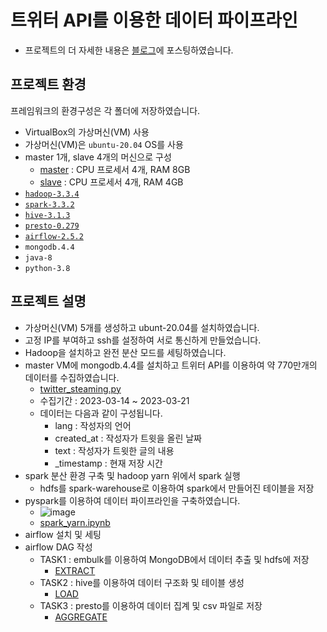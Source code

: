 # 트위터 API를 이용한 데이터 파이프라인
- 프로젝트의 더 자세한 내용은 [블로그](https://my-develop-note.tistory.com/233)에 포스팅하였습니다.

## 프로젝트 환경
프레임워크의 환경구성은 각 폴더에 저장하였습니다.
- VirtualBox의 가상머신(VM) 사용
- 가상머신(VM)은 `ubuntu-20.04` OS를 사용
- master 1개, slave 4개의 머신으로 구성
  - [master](master_node.bashrc) : CPU 프로세서 4개, RAM 8GB
  - [slave](slave_node.bashrc) : CPU 프로세서 4개, RAM 4GB
- [`hadoop-3.3.4`](/hadoop)
- [`spark-3.3.2`](/spark)
- [`hive-3.1.3`](/hive)
- [`presto-0.279`](/presto)
- [`airflow-2.5.2`](/airflow)
- `mongodb.4.4`
- `java-8`
- `python-3.8`

## 프로젝트 설명
- 가상머신(VM) 5개를 생성하고 ubunt-20.04를 설치하였습니다.
- 고정 IP를 부여하고 ssh를 설정하여 서로 통신하게 만들었습니다.
- Hadoop을 설치하고 완전 분산 모드를 세팅하였습니다.  
- master VM에 mongodb.4.4를 설치하고 트위터 API를 이용하여 약 770만개의 데이터를 수집하였습니다.
  - [twitter_steaming.py](twitter_streaming.py)
  - 수집기간 : 2023-03-14 ~ 2023-03-21 
  - 데이터는 다음과 같이 구성됩니다.
    - lang : 작성자의 언어
    - created_at : 작성자가 트윗을 올린 날짜
    - text : 작성자가 트윗한 글의 내용
    - _timestamp : 현재 저장 시간
- spark 분산 환경 구축 및 hadoop yarn 위에서 spark 실행
  - hdfs를 spark-warehouse로 이용하여 spark에서 만들어진 테이블을 저장
- pyspark를 이용하여 데이터 파이프라인을 구축하였습니다.
  - ![image](https://user-images.githubusercontent.com/60374463/228462563-d6ba28a1-a618-4308-8f4a-d467a955a91f.png)
  - [spark_yarn.ipynb](spark_yarn.ipynb)
- airflow 설치 및 세팅
- airflow DAG 작성
  - TASK1 : embulk를 이용하여 MongoDB에서 데이터 추출 및 hdfs에 저장
    - [EXTRACT](airflow/dags/utils/etl.py)
  - TASK2 : hive를 이용하여 데이터 구조화 및 테이블 생성
    - [LOAD](airflow/dags/utils/etl.py)
  - TASK3 : presto를 이용하여 데이터 집계 및 csv 파일로 저장
    - [AGGREGATE](airflow/dags/utils/etl.py)
    
   
